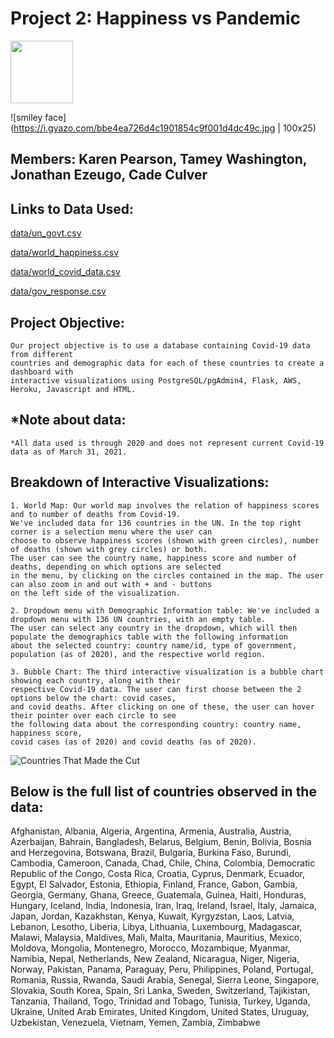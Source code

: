# Project 2: Happiness vs Pandemic

<img src="https://i.gyazo.com/bbe4ea726d4c1901854c9f001d4dc49c.jpg" width="100" height="100"/>

![smiley face](https://i.gyazo.com/bbe4ea726d4c1901854c9f001d4dc49c.jpg | 100x25)

## Members: Karen Pearson, Tamey Washington, Jonathan Ezeugo, Cade Culver

## Links to Data Used:

[data/un_govt.csv](https://github.com/Kpearson72/Happiness_vs_Pandemic/blob/0364f71e33ed2828100394c87af5b1b81d71e3ee/data/un_govt.csv)

[data/world_happiness.csv](https://github.com/Kpearson72/Happiness_vs_Pandemic/blob/0364f71e33ed2828100394c87af5b1b81d71e3ee/data/world_happiness.csv)

[data/world_covid_data.csv](https://github.com/Kpearson72/Happiness_vs_Pandemic/blob/0364f71e33ed2828100394c87af5b1b81d71e3ee/data/world_covid_data.csv)

[data/gov_response.csv](https://github.com/Kpearson72/Happiness_vs_Pandemic/blob/a74fdc9c144068fa66067497a61e4fb087c35096/data/gov_response.csv)

## Project Objective:

	Our project objective is to use a database containing Covid-19 data from different 
	countries and demographic data for each of these countries to create a dashboard with 
	interactive visualizations using PostgreSQL/pgAdmin4, Flask, AWS, Heroku, Javascript and HTML.
	
	
## *Note about data:
	
	*All data used is through 2020 and does not represent current Covid-19 data as of March 31, 2021.


## Breakdown of Interactive Visualizations:

	1. World Map: Our world map involves the relation of happiness scores and to number of deaths from Covid-19.
	We've included data for 136 countries in the UN. In the top right corner is a selection menu where the user can 
	choose to observe happiness scores (shown with green circles), number of deaths (shown with grey circles) or both.
	The user can see the country name, happiness score and number of deaths, depending on which options are selected 
	in the menu, by clicking on the circles contained in the map. The user can also zoom in and out with + and - buttons 
	on the left side of the visualization.
	
	2. Dropdown menu with Demographic Information table: We've included a dropdown menu with 136 UN countries, with an empty table.
	The user can select any country in the dropdown, which will then populate the demographics table with the following information
	about the selected country: country name/id, type of government, population (as of 2020), and the respective world region.
	
	3. Bubble Chart: The third interactive visualization is a bubble chart showing each country, along with their 
	respective Covid-19 data. The user can first choose between the 2 options below the chart: covid cases,
	and covid deaths. After clicking on one of these, the user can hover their pointer over each circle to see
	the following data about the corresponding country: country name, happiness score,
	covid cases (as of 2020) and covid deaths (as of 2020).
	
	
![Countries That Made the Cut](https://i.gyazo.com/d087eced613c645b3592952be3c6dc22.png)

## Below is the full list of countries observed in the data:

Afghanistan,
Albania,
Algeria,
Argentina,
Armenia,
Australia,
Austria,
Azerbaijan,
Bahrain,
Bangladesh,
Belarus,
Belgium,
Benin,
Bolivia,
Bosnia and Herzegovina,
Botswana,
Brazil,
Bulgaria,
Burkina Faso,
Burundi,
Cambodia,
Cameroon,
Canada,
Chad,
Chile,
China,
Colombia,
Democratic Republic of the Congo,
Costa Rica,
Croatia,
Cyprus,
Denmark,
Ecuador,
Egypt,
El Salvador,
Estonia,
Ethiopia,
Finland,
France,
Gabon,
Gambia,
Georgia,
Germany,
Ghana,
Greece,
Guatemala,
Guinea,
Haiti,
Honduras,
Hungary,
Iceland,
India,
Indonesia,
Iran,
Iraq,
Ireland,
Israel,
Italy,
Jamaica,
Japan,
Jordan,
Kazakhstan,
Kenya,
Kuwait,
Kyrgyzstan,
Laos,
Latvia,
Lebanon,
Lesotho,
Liberia,
Libya,
Lithuania,
Luxembourg,
Madagascar,
Malawi,
Malaysia,
Maldives,
Mali,
Malta,
Mauritania,
Mauritius,
Mexico,
Moldova,
Mongolia,
Montenegro,
Morocco,
Mozambique,
Myanmar,
Namibia,
Nepal,
Netherlands,
New Zealand,
Nicaragua,
Niger,
Nigeria,
Norway,
Pakistan,
Panama,
Paraguay,
Peru,
Philippines,
Poland,
Portugal,
Romania,
Russia,
Rwanda,
Saudi Arabia,
Senegal,
Sierra Leone,
Singapore,
Slovakia,
South Korea,
Spain,
Sri Lanka,
Sweden,
Switzerland,
Tajikistan,
Tanzania,
Thailand,
Togo,
Trinidad and Tobago,
Tunisia,
Turkey,
Uganda,
Ukraine,
United Arab Emirates,
United Kingdom,
United States,
Uruguay,
Uzbekistan,
Venezuela,
Vietnam,
Yemen,
Zambia,
Zimbabwe


